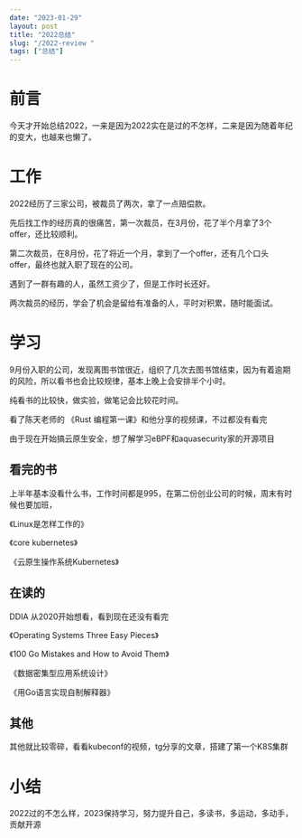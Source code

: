 ```yaml
---
date: "2023-01-29"
layout: post
title: "2022总结"
slug: "/2022-review "
tags: ["总结"]
--- 
```


# 前言

今天才开始总结2022，一来是因为2022实在是过的不怎样，二来是因为随着年纪的变大，也越来也懒了。

# 工作

2022经历了三家公司，被裁员了两次，拿了一点赔偿款。

先后找工作的经历真的很痛苦，第一次裁员，在3月份，花了半个月拿了3个offer，还比较顺利。

第二次裁员，在8月份，花了将近一个月，拿到了一个offer，还有几个口头offer，最终也就入职了现在的公司。

遇到了一群有趣的人，虽然工资少了，但是工作时长还好。

两次裁员的经历，学会了机会是留给有准备的人，平时对积累，随时能面试。

# 学习

9月份入职的公司，发现离图书馆很近，组织了几次去图书馆结束，因为有着逾期的风险，所以看书也会比较规律，基本上晚上会安排半个小时。

纯看书的比较快，做实验，做笔记会比较花时间。

看了陈天老师的 《Rust 编程第一课》和他分享的视频课，不过都没有看完

由于现在开始搞云原生安全，想了解学习eBPF和aquasecurity家的开源项目

## 看完的书

上半年基本没看什么书，工作时间都是995，在第二份创业公司的时候，周末有时候也要加班，

《Linux是怎样工作的》

《core kubernetes》

《云原生操作系统Kubernetes》

## 在读的

DDIA 从2020开始想看，看到现在还没有看完

《Operating Systems Three Easy Pieces》

《100 Go Mistakes and How to Avoid Them》

《数据密集型应用系统设计》

《用Go语言实现自制解释器》

## 其他

其他就比较零碎，看看kubeconf的视频，tg分享的文章，搭建了第一个K8S集群

# 小结

2022过的不怎么样，2023保持学习，努力提升自己，多读书，多运动，多动手，贡献开源
